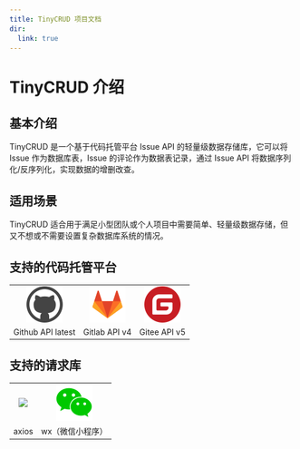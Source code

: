 ```yaml
---
title: TinyCRUD 项目文档
dir:
  link: true
---
```


<object data="/assets/html/badge-tiny-crud.html" width="100%" height="60"></object>

# TinyCRUD 介绍

## 基本介绍

TinyCRUD 是一个基于代码托管平台 Issue API 的轻量级数据存储库，它可以将 Issue 作为数据库表，Issue 的评论作为数据表记录，通过 Issue API 将数据序列化/反序列化，实现数据的增删改查。

## 适用场景

TinyCRUD 适合用于满足小型团队或个人项目中需要简单、轻量级数据存储，但又不想或不需要设置复杂数据库系统的情况。

## 支持的代码托管平台

<table style="text-align:center">  
    <tr>
        <td>
            <img src="/assets/image/tiny-crud-docs/github.svg" />
        </td>
        <td>
            <img src="/assets/image/tiny-crud-docs/gitlab.svg" />
        </td>
        <td>
            <img src="/assets/image/tiny-crud-docs/gitee.svg" />
        </td>
    </tr>
    <tr>
        <td>
            Github API latest
        </td>
        <td>
            Gitlab API v4
        </td>
        <td>
            Gitee API v5
        </td>
    </tr>
</table>

## 支持的请求库

<table style="text-align:center">
    <tr>
        <td>
            <img src="https://axios-http.com/assets/logo.svg" />
        </td>
        <td>
            <img src="/assets/image/tiny-crud-docs/wechat.svg" />
        </td>
    </tr>
    <tr>
        <td>
            axios
        </td>
        <td>
            wx（微信小程序）
        </td>
    </tr>
</table>
